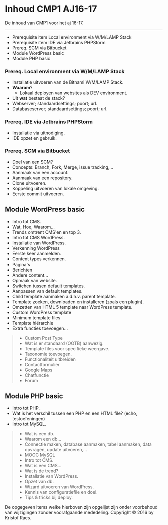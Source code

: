 Inhoud CMP1 AJ16-17
===================


De inhoud van CMP1 voor het aj 16-17.

----------

 - Prerequisite item Local environment via W/M/LAMP Stack
 - Prerequisite item IDE via Jetbrains PHPStorm
 - Prereq. SCM via Bitbucket
 - Module WordPress basic
 - Module PHP basic


### Prereq. Local environment via W/M/LAMP Stack
- Installatie uitvoeren van de Bitnami W/M/LAMP Stack.
- **Waarom**?
  - Lokaal deployen van websites als DEV environment.
 - Uit **wat** bestaat de stack?
  - Webserver; standaardsettings; poort; url.
  - Databaseserver; standaardsettings; poort; url.

### Prereq. IDE via Jetbrains PHPStorm
 - Installatie via uitnodiging.
 - IDE opzet en gebruik.

### Prereq. SCM via Bitbucket
 - Doel van een SCM?
 - Concepts: Branch, Fork, Merge, issue tracking,...
 - Aanmaak van een account.
 - Aanmaak van een repository.
 - Clone uitvoeren.
 - Koppeling uitvoeren van lokale omgeving.
 - Eerste commit uitvoeren.

## Module WordPress basic
 - Intro tot CMS.
  - Wat, Hoe, Waarom...
 - Trends omtrent CMS'en en top 3.
 - Intro tot CMS WordPress.
 - Installatie van WordPress.
 - Verkenning WordPress
  - Eerste keer aanmelden.
  - Content types verkennen.
  - Pagina's
  - Berichten
  - Andere content... 
 - Opmaak van website.
  - Switchen tussen default templates.
  - Aanpassen van default templates.
  - Child template aanmaken a.d.h.v. parent template.
  - Template zoeken, downloaden en installeren (zoals een plugin).
  - Omzetten van HTML 5 template naar WordPress template.
  - Custom WordPress template
  - Minimum template files
  - Template hiërarchie
 - Extra functies toevoegen...
> - Custom Post Type
>  - Wat is er standaard (OOTB) aanwezig.
>  - Template files voor specifieke weergave.
>  - Taxonomie toevoegen.
> - Functionaliteit uitbreiden
>  - Contactformulier
>  - Google Maps
>  - Chatfunctie
>  - Forum


## Module PHP basic
 - Intro tot PHP.
 - Wat is het verschil tussen een PHP en een HTML file? (echo, testoefeningen)
 - Intro tot MySQL.
>  - Wat is een db.
>  - Waarom een db...
>  - Connectie maken, database aanmaken, tabel aanmaken, data opvragen, update uitvoeren,...
>  - <i class="icon-upload"></i> MOOC MySQL
> - Intro tot CMS.
>  - Wat is een CMS...
>  - Wat is de trend?
> - Installatie van WordPress.
>  - Opzet van db.
>  - Wizard uitvoeren van WordPress.
>  - Kennis van configuratiefile en doel.
>  - Tips & tricks bij deploy.


De opgegeven items welke hierboven zijn opgelijst zijn onder voorbehoud van wijzigingen zonder voorafgaande mededeling.
Copyright &copy; 2016 by Kristof Raes.
